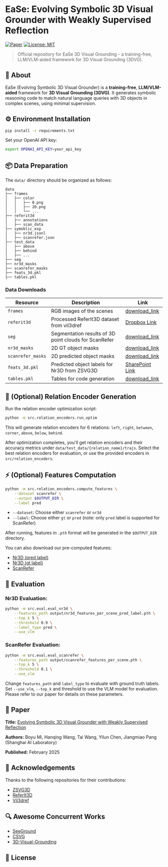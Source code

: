 # EaSe: Evolving Symbolic 3D Visual Grounder with Weakly Supervised Reflection

[![Paper](https://img.shields.io/badge/arXiv-2502.01401-b31b1b.svg)](https://arxiv.org/abs/2502.01401)
[![License: MIT](https://img.shields.io/badge/License-MIT-yellow.svg)](https://opensource.org/licenses/MIT)

> Official repository for EaSe 3D Visual Grounding - a training-free, LLM/VLM-aided framework for 3D Visual Grounding (3DVG).

## 📖 About

EaSe (Evolving Symbolic 3D Visual Grounder) is a **training-free**, **LLM/VLM-aided** framework for **3D Visual Grounding (3DVG)**. It generates symbolic reasoning code to match natural language queries with 3D objects in complex scenes, using minimal supervision.

## ⚙️ Environment Installation

```bash
pip install -r requirements.txt
```

Set your OpenAI API key:

```bash
export OPENAI_API_KEY=your_api_key
```

## 📦 Data Preparation

The `data/` directory should be organized as follows:

```
data
├── frames
│   ├── color
│   │   ├── 0.png
│   │   ├── 20.png
│   │   └── ...
├── referit3d
│   ├── annotations
│   ├── scan_data
├── symoblic_exp
│   ├── nr3d.jsonl
│   ├── scanrefer.json
├── test_data
│   ├── above
│   ├── behind
│   ├── ...
├── seg
├── nr3d_masks
├── scanrefer_masks
├── feats_3d.pkl
├── tables.pkl
```

### Data Downloads

| Resource | Description | Link |
|----------|-------------|------|
| `frames` | RGB images of the scenes | [download_link](https://drive.google.com/file/d/1VVnj3DAcOWqZhB6Vi0gWdzA9gTKQwrej/view) |
| `referit3d` | Processed ReferIt3D dataset from vil3dref | [Dropbox Link](https://www.dropbox.com/s/n0m5bpfvea1fg7w/referit3d.tar.gz?dl=0) |
| `seg` | Segmentation results of 3D point clouds for ScanRefer | [download_link](https://drive.google.com/file/d/1VRW_ew9Hwmsg-DRf22l_MHgFVB0UU1K0/view) |
| `nr3d_masks` | 2D GT object masks | [download_link](https://drive.google.com/file/d/1Z0pRv_UV7P_aNHsYHVkUz-lLaMCU2C9i/view) |
| `scanrefer_masks` | 2D predicted object masks | [download_link](https://drive.google.com/file/d/1v4nqJSOFVh7MAmyDo92Xze01U00yr1bB/view) |
| `feats_3d.pkl` | Predicted object labels for Nr3D from ZSVG3D | [SharePoint Link](https://cuhko365-my.sharepoint.com/:u:/g/personal/221019046_link_cuhk_edu_cn/ERMP88uTVCNLhzofKub7MsMBvaRAFXVr5abbQUjRYyYDiA?e=x6aKC9) |
| `tables.pkl` | Tables for code generation | [download_link](https://huggingface.co/datasets/yourusername/ease-dataset) |

## 🔧 (Optional) Relation Encoder Generation

Run the relation encoder optimization script:

```bash
python -m src.relation_encoders.run_optim
```

This will generate relation encoders for 6 relations: `left`, `right`, `between`, `corner`, `above`, `below`, `behind`.

After optimization completes, you'll get relation encoders and their accuracy metrics under `data/test_data/{relation_name}/trajs`. Select the best relation encoders for evaluation, or use the provided encoders in `src/relation_encoders`.

## ⚡ (Optional) Features Computation

```bash
python -m src.relation_encoders.compute_features \
    --dataset scanrefer \
    --output $OUTPUT_DIR \
    --label pred
```

- `--dataset`: Choose either `scanrefer` or `nr3d`
- `--label`: Choose either `gt` or `pred` (note: only `pred` label is supported for ScanRefer)

After running, features in `.pth` format will be generated in the `$OUTPUT_DIR` directory.

You can also download our pre-computed features:
- [Nr3D (pred label)](https://example.com/nr3d_pred)
- [Nr3D (gt label)](https://example.com/nr3d_gt)
- [ScanRefer](https://example.com/scanrefer)

## 🚀 Evaluation

### Nr3D Evaluation:

```bash
python -m src.eval.eval_nr3d \
    --features_path output/nr3d_features_per_scene_pred_label.pth \
    --top_k 5 \
    --threshold 0.9 \
    --label_type pred \
    --use_vlm 
```

### ScanRefer Evaluation:

```bash
python -m src.eval.eval_scanrefer \
    --features_path output/scanrefer_features_per_scene.pth \
    --top_k 5 \
    --threshold 0.1 \
    --use_vlm
```

Change `features_path` and `label_type` to evaluate with ground truth labels. Set `--use_vlm`, `--top_k` and threshold to use the VLM model for evaluation. Please refer to our paper for details on these parameters.

## 📄 Paper

**Title:** [Evolving Symbolic 3D Visual Grounder with Weakly Supervised Reflection](https://arxiv.org/abs/2502.01401)

**Authors:** Boyu Mi, Hanqing Wang, Tai Wang, Yilun Chen, Jiangmiao Pang (Shanghai AI Laboratory)

**Published:** February 2025

## 🙏 Acknowledgements

Thanks to the following repositories for their contributions:
* [ZSVG3D](https://github.com/CurryYuan/ZSVG3D)
* [ReferIt3D](https://github.com/referit3d/referit3d)
* [Vil3dref](https://github.com/cshizhe/vil3dref)

## 🔍 Awesome Concurrent Works

* [SeeGround](https://github.com/example/seeground)
* [CSVG](https://github.com/example/csvg)
* [3D-Visual-Grounding](https://github.com/example/3d-visual-grounding)

## 📝 License
